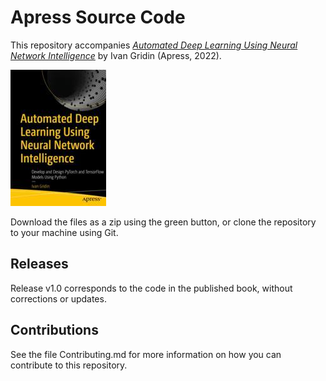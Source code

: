 # Apress Source Code

This repository accompanies [*Automated Deep Learning Using Neural Network Intelligence*](https://link.springer.com/book/10.1007/8149-9) by Ivan Gridin (Apress, 2022).

[comment]: #cover
![Cover image](978-1-4842-8148-2.jpg)

Download the files as a zip using the green button, or clone the repository to your machine using Git.

## Releases

Release v1.0 corresponds to the code in the published book, without corrections or updates.

## Contributions

See the file Contributing.md for more information on how you can contribute to this repository.